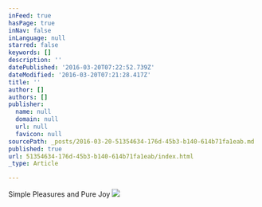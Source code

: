 ```yaml
---
inFeed: true
hasPage: true
inNav: false
inLanguage: null
starred: false
keywords: []
description: ''
datePublished: '2016-03-20T07:22:52.739Z'
dateModified: '2016-03-20T07:21:28.417Z'
title: ''
author: []
authors: []
publisher:
  name: null
  domain: null
  url: null
  favicon: null
sourcePath: _posts/2016-03-20-51354634-176d-45b3-b140-614b71fa1eab.md
published: true
url: 51354634-176d-45b3-b140-614b71fa1eab/index.html
_type: Article

---
```

Simple Pleasures and Pure Joy
![](https://the-grid-user-content.s3-us-west-2.amazonaws.com/635231c6-6e0d-45d7-904a-c8212f008032.jpg)